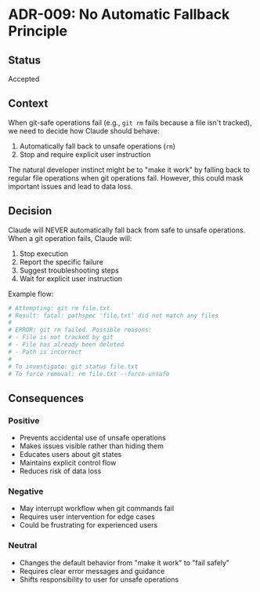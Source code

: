 # ADR-009: No Automatic Fallback Principle

## Status
Accepted

## Context

When git-safe operations fail (e.g., `git rm` fails because a file isn't tracked), we need to decide how Claude should behave:
1. Automatically fall back to unsafe operations (`rm`)
2. Stop and require explicit user instruction

The natural developer instinct might be to "make it work" by falling back to regular file operations when git operations fail. However, this could mask important issues and lead to data loss.

## Decision

Claude will NEVER automatically fall back from safe to unsafe operations. When a git operation fails, Claude will:
1. Stop execution
2. Report the specific failure
3. Suggest troubleshooting steps
4. Wait for explicit user instruction

Example flow:
```bash
# Attempting: git rm file.txt
# Result: fatal: pathspec 'file.txt' did not match any files
# 
# ERROR: git rm failed. Possible reasons:
# - File is not tracked by git
# - File has already been deleted
# - Path is incorrect
#
# To investigate: git status file.txt
# To force removal: rm file.txt --force-unsafe
```

## Consequences

### Positive
- Prevents accidental use of unsafe operations
- Makes issues visible rather than hiding them
- Educates users about git states
- Maintains explicit control flow
- Reduces risk of data loss

### Negative
- May interrupt workflow when git commands fail
- Requires user intervention for edge cases
- Could be frustrating for experienced users

### Neutral
- Changes the default behavior from "make it work" to "fail safely"
- Requires clear error messages and guidance
- Shifts responsibility to user for unsafe operations
